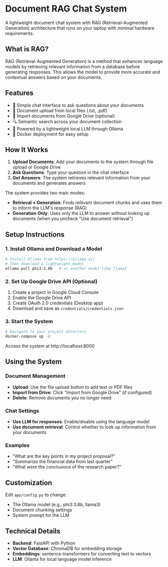 # Document RAG Chat System

A lightweight document chat system with RAG (Retrieval-Augmented Generation) architecture that runs on your laptop with minimal hardware requirements.

## What is RAG?

RAG (Retrieval-Augmented Generation) is a method that enhances language models by retrieving relevant information from a database before generating responses. This allows the model to provide more accurate and contextual answers based on your documents.

## Features

- 💬 Simple chat interface to ask questions about your documents
- 📄 Document upload from local files (.txt, .pdf)
- 📁 Import documents from Google Drive (optional)
- 🔍 Semantic search across your document collection
- 🤖 Powered by a lightweight local LLM through Ollama
- 🐳 Docker deployment for easy setup

## How It Works

1. **Upload Documents**: Add your documents to the system through file upload or Google Drive
2. **Ask Questions**: Type your question in the chat interface
3. **Get Answers**: The system retrieves relevant information from your documents and generates answers

The system provides two main modes:
- **Retrieval + Generation**: Finds relevant document chunks and uses them to inform the LLM's response (RAG)
- **Generation Only**: Uses only the LLM to answer without looking up documents (when you uncheck "Use document retrieval")

## Setup Instructions

### 1. Install Ollama and Download a Model

```bash
# Install Ollama from https://ollama.ai/
# Then download a lightweight model
ollama pull phi3:3.8b   # or another model like llama3
```

### 2. Set Up Google Drive API (Optional)

1. Create a project in Google Cloud Console
2. Enable the Google Drive API
3. Create OAuth 2.0 credentials (Desktop app)
4. Download and save as `credentials/credentials.json`

### 3. Start the System

```bash
# Navigate to your project directory
docker-compose up -d
```

Access the system at http://localhost:8000

## Using the System

### Document Management

- **Upload**: Use the file upload button to add text or PDF files
- **Import from Drive**: Click "Import from Google Drive" (if configured)
- **Delete**: Remove documents you no longer need

### Chat Settings

- **Use LLM for responses**: Enable/disable using the language model
- **Use document retrieval**: Control whether to look up information from your documents

### Examples

- "What are the key points in my project proposal?"
- "Summarize the financial data from last quarter"
- "What were the conclusions of the research paper?"

## Customization

Edit `app/config.py` to change:
- The Ollama model (e.g., phi3:3.8b, llama3)
- Document chunking settings
- System prompt for the LLM

## Technical Details

- **Backend**: FastAPI with Python
- **Vector Database**: ChromaDB for embedding storage
- **Embeddings**: sentence-transformers for converting text to vectors
- **LLM**: Ollama for local language model inference